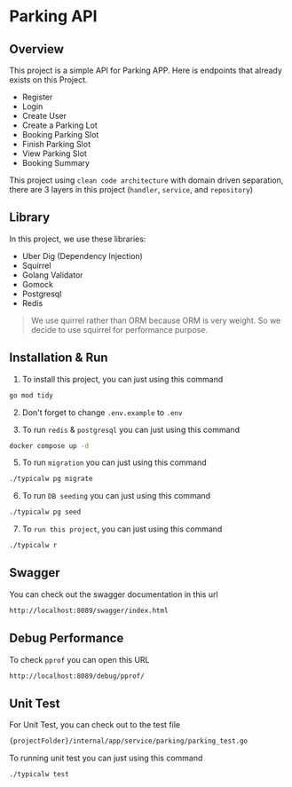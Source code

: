 # Parking API

## Overview
This project is a simple API for Parking APP. Here is endpoints that already exists on this Project.
- Register
- Login
- Create User
- Create a Parking Lot
- Booking Parking Slot
- Finish Parking Slot
- View Parking Slot
- Booking Summary

This project using `clean code architecture` with domain driven separation, there are 3 layers in this project (`handler`, `service`, and `repository`)

## Library
In this project, we use these libraries:
- Uber Dig (Dependency Injection)
- Squirrel
- Golang Validator
- Gomock
- Postgresql
- Redis

> We use quirrel rather than ORM because ORM is very weight. So we decide to use squirrel for performance purpose.

## Installation & Run

1. To install this project, you can just using this command

```bash
go mod tidy
```

2. Don't forget to change `.env.example` to `.env`

4. To run `redis` & `postgresql` you can just using this command
```bash
docker compose up -d
```

5. To run `migration` you can just using this command
```bash
./typicalw pg migrate
```

6. To run `DB seeding` you can just using this command
```bash
./typicalw pg seed
```

7. To `run this project`, you can just using this command
```bash
./typicalw r
```

## Swagger

You can check out the swagger documentation in this url
```bash
http://localhost:8089/swagger/index.html
```

## Debug Performance
To check `pprof` you can open this URL
```bash
http://localhost:8089/debug/pprof/
```

## Unit Test
For Unit Test, you can check out to the test file
```bash
{projectFolder}/internal/app/service/parking/parking_test.go
```

To running unit test you can just using this command
```bash
./typicalw test
```
